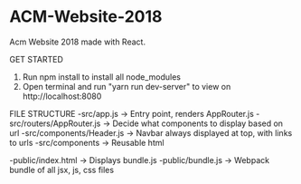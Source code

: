 # ACM-Website-2018

Acm Website 2018 made with React.

GET STARTED
1. Run npm install to install all node_modules
2. Open terminal and run "yarn run dev-server" to view on http://localhost:8080

FILE STRUCTURE
-src/app.js               -> Entry point, renders AppRouter.js
-src/routers/AppRouter.js -> Decide what components to display based on url
-src/components/Header.js -> Navbar always displayed at top, with links to urls
-src/components           -> Reusable html

-public/index.html        -> Displays bundle.js
-public/bundle.js         -> Webpack bundle of all jsx, js, css files
